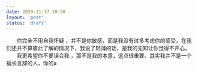 ```yaml
---
date: 2020-11-17 18:50
layout: 'post'
status: 'draft'
---
```

&emsp;&emsp;你完全不用自我怀疑 ，并不是你敏感，而是我没有过多考虑你的感受，在我们还并不算彼此了解的情况下，我说了轻薄的话，是我的无知让你觉得不开心。
&emsp;&emsp;我更希望你不要误会我 ，那不是我的本意，这点很重要。其实我并不是一个擅长言辞的人，你的a